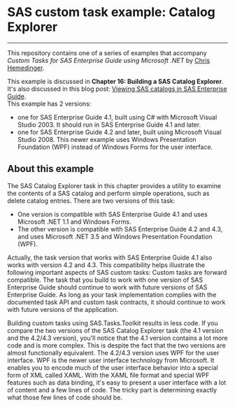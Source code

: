 # SAS custom task example: Catalog Explorer
***
This repository contains one of a series of examples that accompany
_Custom Tasks for SAS Enterprise Guide using Microsoft .NET_ 
by [Chris Hemedinger](http://support.sas.com/hemedinger).

This example is discussed in **Chapter 16: Building a SAS Catalog Explorer**.  It's also
discussed in this blog post: 
[Viewing SAS catalogs in SAS Enterprise Guide](http://blogs.sas.com/content/sasdummy/2010/05/10/viewing-sas-catalogs-from-sas-enterprise-guide/).  
This example has 2 versions: 
- one for SAS Enterprise Guide 4.1, built using C# 
with Microsoft Visual Studio 2003.  It should run in SAS Enterprise Guide 4.1 and later.
- one for SAS Enterprise Guide 4.2 and later, built using Microsoft Visual Studio 2008.  This newer example uses 
Windows Presentation Foundation (WPF) instead of Windows Forms for the user interface.

## About this example
The SAS Catalog Explorer task in this chapter provides a 
utility to examine the contents of a SAS catalog and perform 
simple operations, such as delete catalog entries. There are two versions of this task:

- One version is compatible with SAS Enterprise Guide 4.1 and uses Microsoft .NET 1.1 and Windows Forms.
- The other version is compatible with SAS Enterprise Guide 4.2 and 4.3, and uses Microsoft .NET 3.5 and Windows Presentation Foundation (WPF).

Actually, the task version that works with SAS Enterprise Guide 4.1 also works with 
version 4.2 and 4.3. This compatibility helps 
illustrate the following important aspects of SAS custom tasks:
Custom tasks are forward compatible. The task that 
you build to work with one version of SAS Enterprise Guide should continue to work with future versions of 
SAS Enterprise Guide. As long as your task implementation complies with the documented task API and 
custom task contracts, it should continue to work with future versions of the application. 

Building custom tasks using SAS.Tasks.Toolkit results in less code. If you compare the two versions of the 
SAS Catalog Explorer task (the 4.1 version and the 4.2/4.3 version), you'll notice 
that the 4.1 version contains a lot more code and is more complex. This is despite the fact that the two versions 
are almost functionally equivalent.
The 4.2/4.3 version uses WPF for the user interface. WPF is the newer user interface technology from Microsoft. It enables you to 
encode much of the user interface behavior into a special form of XML called XAML.
With the XAML file format and special WPF features such as data binding, it's easy to present a 
user interface with a lot of content and a few lines of code. The tricky part is determining 
exactly what those few lines of code should be.

